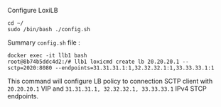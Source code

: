
Configure LoxiLB

```
cd ~/
sudo /bin/bash ./config.sh
```

Summary `config.sh` file :
```
docker exec -it llb1 bash
root@8b74b5ddc4d2:/# llb1 loxicmd create lb 20.20.20.1 --sctp=2020:8080 --endpoints=31.31.31.1:1,32.32.32.1:1,33.33.33.1:1
```

This command will configure LB policy to connection SCTP client with `20.20.20.1` VIP and `31.31.31.1, 32.32.32.1, 33.33.33.1` IPv4 STCP endpoints.

